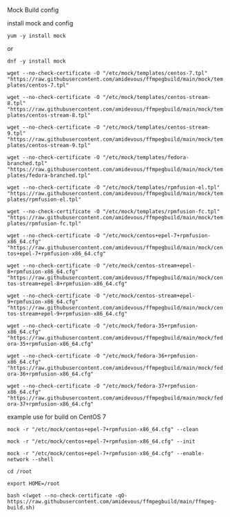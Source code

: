 Mock Build config

install mock and config

`yum -y install mock`

or

`dnf -y install mock`


`wget --no-check-certificate -O "/etc/mock/templates/centos-7.tpl" "https://raw.githubusercontent.com/amidevous/ffmpegbuild/main/mock/templates/centos-7.tpl"`

`wget --no-check-certificate -O "/etc/mock/templates/centos-stream-8.tpl" "https://raw.githubusercontent.com/amidevous/ffmpegbuild/main/mock/templates/centos-stream-8.tpl"`

`wget --no-check-certificate -O "/etc/mock/templates/centos-stream-9.tpl" "https://raw.githubusercontent.com/amidevous/ffmpegbuild/main/mock/templates/centos-stream-9.tpl"`

`wget --no-check-certificate -O "/etc/mock/templates/fedora-branched.tpl" "https://raw.githubusercontent.com/amidevous/ffmpegbuild/main/mock/templates/fedora-branched.tpl"`

`wget --no-check-certificate -O "/etc/mock/templates/rpmfusion-el.tpl" "https://raw.githubusercontent.com/amidevous/ffmpegbuild/main/mock/templates/rpmfusion-el.tpl"`

`wget --no-check-certificate -O "/etc/mock/templates/rpmfusion-fc.tpl" "https://raw.githubusercontent.com/amidevous/ffmpegbuild/main/mock/templates/rpmfusion-fc.tpl"`

`wget --no-check-certificate -O "/etc/mock/centos+epel-7+rpmfusion-x86_64.cfg" "https://raw.githubusercontent.com/amidevous/ffmpegbuild/main/mock/centos+epel-7+rpmfusion-x86_64.cfg"`

`wget --no-check-certificate -O "/etc/mock/centos-stream+epel-8+rpmfusion-x86_64.cfg" "https://raw.githubusercontent.com/amidevous/ffmpegbuild/main/mock/centos-stream+epel-8+rpmfusion-x86_64.cfg"`


`wget --no-check-certificate -O "/etc/mock/centos-stream+epel-9+rpmfusion-x86_64.cfg" "https://raw.githubusercontent.com/amidevous/ffmpegbuild/main/mock/centos-stream+epel-9+rpmfusion-x86_64.cfg"`


`wget --no-check-certificate -O "/etc/mock/fedora-35+rpmfusion-x86_64.cfg" "https://raw.githubusercontent.com/amidevous/ffmpegbuild/main/mock/fedora-35+rpmfusion-x86_64.cfg"`


`wget --no-check-certificate -O "/etc/mock/fedora-36+rpmfusion-x86_64.cfg" "https://raw.githubusercontent.com/amidevous/ffmpegbuild/main/mock/fedora-36+rpmfusion-x86_64.cfg"`


`wget --no-check-certificate -O "/etc/mock/fedora-37+rpmfusion-x86_64.cfg" "https://raw.githubusercontent.com/amidevous/ffmpegbuild/main/mock/fedora-37+rpmfusion-x86_64.cfg"`


example use for build on CentOS 7

`mock -r "/etc/mock/centos+epel-7+rpmfusion-x86_64.cfg" --clean`

`mock -r "/etc/mock/centos+epel-7+rpmfusion-x86_64.cfg" --init`

`mock -r "/etc/mock/centos+epel-7+rpmfusion-x86_64.cfg" --enable-network --shell`

`cd /root`

`export HOME=/root`

`bash <(wget --no-check-certificate -qO- https://raw.githubusercontent.com/amidevous/ffmpegbuild/main/ffmpeg-build.sh)`
